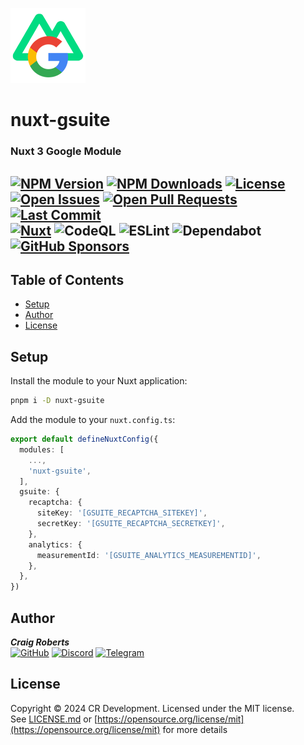 [![nuxt-gsuite][logo-src]][npm-href]
# nuxt-gsuite  
### Nuxt 3 Google Module  

[![NPM Version][npm-version-src]][npm-href]
[![NPM Downloads][npm-downloads-src]][npm-href]
[![License][license-src]][npm-href]  
[![Open Issues][openissues-src]][github-href]
[![Open Pull Requests][pullrequests-src]][github-href]
[![Last Commit][lastcommit-src]][github-href]  
[![Nuxt][nuxt-src]][nuxt-href]
![CodeQL][codeql-src]
![ESLint][eslint-src]
![Dependabot][dependabot-src]
[![GitHub Sponsors][sponsors-src]][sponsors-href]
---

## Table of Contents

- [Setup](#setup)
- [Author](#author)
- [License](#license)

## Setup

Install the module to your Nuxt application:  
```bash
pnpm i -D nuxt-gsuite
```

Add the module to your `nuxt.config.ts`:  
```typescript
export default defineNuxtConfig({
  modules: [
    ...,
    'nuxt-gsuite',
  ],
  gsuite: {
    recaptcha: {
      siteKey: '[GSUITE_RECAPTCHA_SITEKEY]',
      secretKey: '[GSUITE_RECAPTCHA_SECRETKEY]',
    },
    analytics: {
      measurementId: '[GSUITE_ANALYTICS_MEASUREMENTID]',
    },
  },
})
```

## Author

_**Craig Roberts**_  
[![GitHub](https://img.shields.io/badge/moldypenguins-6e5494?labelColor=555555&logo=github&style=for-the-badge)](https://github.com/moldypenguins)
[![Discord](https://img.shields.io/badge/@moldypenguins-5865F2?labelColor=555555&logo=discord&style=for-the-badge)](https://discordapp.com/users/346771877211144194)
[![Telegram](https://img.shields.io/badge/@moldypenguins-27A7E7?labelColor=555555&logo=telegram&style=for-the-badge)](https://t.me/moldypenguins)

## License

Copyright © 2024 CR Development. Licensed under the MIT license.  
See [LICENSE.md](LICENSE.md) or [https://opensource.org/license/mit](https://opensource.org/license/mit) for more details

<!-- Badges -->
[logo-src]: https://raw.githubusercontent.com/moldypenguins/nuxt-gsuite/master/.github/images/nuxt-gsuite.png
[npm-version-src]: https://img.shields.io/npm/v/nuxt-gsuite/latest.svg?style=for-the-badge&color=CD0000&logo=npm&logoColor=white
[npm-downloads-src]: https://img.shields.io/npm/dm/nuxt-gsuite.svg?style=for-the-badge&color=CD0000&logo=npm&logoColor=white
[license-src]: https://img.shields.io/npm/l/nuxt-gsuite.svg?style=for-the-badge&color=CD0000&logo=npm&logoColor=white
[npm-href]: https://npmjs.com/package/nuxt-gsuite

[openissues-src]: https://img.shields.io/github/issues-raw/moldypenguins/nuxt-gsuite?style=for-the-badge&logo=GitHub
[pullrequests-src]: https://img.shields.io/github/issues-pr-raw/moldypenguins/nuxt-gsuite?style=for-the-badge&logo=GitHub
[lastcommit-src]: https://img.shields.io/github/last-commit/moldypenguins/nuxt-gsuite?style=for-the-badge&logo=GitHub
[github-href]: https://github.com/moldypenguins/nuxt-gsuite

[nuxt-src]: https://img.shields.io/badge/Nuxt-002E3B?style=for-the-badge&logo=nuxtdotjs&logoColor=#00DC82
[nuxt-href]: https://nuxt.com
[codeql-src]: https://img.shields.io/badge/CodeQL-30363D?style=for-the-badge&logo=github&logoColor=white
[eslint-src]: https://img.shields.io/badge/ESLint-4B3263?style=for-the-badge&logo=eslint&logoColor=white
[dependabot-src]: https://img.shields.io/badge/dependabot-025E8C?style=for-the-badge&logo=dependabot&logoColor=white
[sponsors-src]: https://img.shields.io/badge/sponsor-30363D?style=for-the-badge&logo=GitHub-Sponsors&logoColor=EA4AAA
[sponsors-href]: https://github.com/sponsors/moldypenguins
